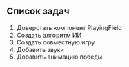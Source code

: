 ## Список задач
1. Доверстать компонент PlayingField
2. Создать алгоритм ИИ
3. Создать совместную игру
4. Добавить звуки
5. Добавить анимацию победы